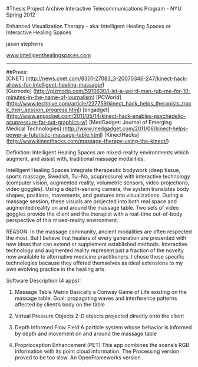 #Thesis Project Archive
Interactive Telecommunications Program - NYU  
Spring 2012  

Enhanced Visualization Therapy 
	- aka: Intelligent Healing Spaces or Interactive Healing Spaces 

jason stephens


www.intelligenthealingspaces.com

______

##Press:  
[CNET] (http://news.cnet.com/8301-27083_3-20070346-247/kinect-hack-allows-for-intelligent-healing-massage/)  
[Gizmodo] (http://gizmodo.com/5910630/i-let-a-weird-man-rub-me-for-10-minutes-in-the-name-of-journalism) 
[PCWorld] (http://www.techhive.com/article/227759/kinect_hack_helps_therapists_track_their_session_progress.html)
[engadget] (http://www.engadget.com/2011/05/14/kinect-hack-enables-psychedelic-acupressure-far-out-graphics-v/)
[MedGadget:  Journal of Emerging Medical Technologies] (http://www.medgadget.com/2011/06/kinect-helps-power-a-futuristic-massage-table.html)
[KinectHacks] (http://www.kinecthacks.com/massage-therapy-using-the-kinect/)

Definition:
Intelligent Healing Spaces are mixed-reality environments which augment, and assist with, traditional massage modalities.

Intelligent Healing Spaces integrate therapeutic bodywork (deep tissue, sports massage, Swedish, Tui-Na, acupressure) with interactive technology (computer vision, augmented reality, volumetric sensors, video projections, video goggles). Using a depth-sensing camera, the system translates body shapes, positions, movements, and gestures into visualizations. During a massage session, these visuals are projected into both real space and augmented reality on and around the massage table. Two sets of video goggles provide the client and the therapist with a real-time out-of-body perspective of this mixed-reality environment.

REASON:
In the massage community, ancient modalities are often respected the most. But I believe that healers of every generation are presented with new ideas that can extend or supplement established methods. Interactive technology and augmented reality represent just a fraction of the novelty now available to alternative medicine practitioners. I chose these specific technologies because they offered themselves as ideal extensions to my own evolving practice in the healing arts.

Software Description (4 apps):

1. Massage Table Matrix
Basically a Conway Game of Life existing on the massage table.  Goal:  propagating waves and interference patterns affected by client’s body on the table

2. Virtual Pressure Objects
2-D objects projected directly onto the client

3. Depth Informed Flow Field
A particle system whose behavior is informed by depth and movement on and around the massage table

4. Proprioception Enhancement (PET)
This app combines the scene’s RGB information with its point cloud information.  The Processing version proved to be too slow.  An OpenFrameworks version 

 



